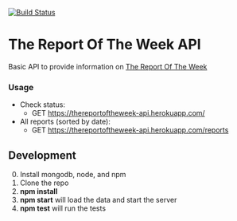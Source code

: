 [![Build Status](https://travis-ci.org/andyklimczak/TheReportOfTheWeek-API.svg?branch=master)](https://travis-ci.org/andyklimczak/TheReportOfTheWeek-API)

# The Report Of The Week API

Basic API to provide information on [The Report Of The Week](https://www.youtube.com/user/TheReportOfTheWeek)

### Usage

* Check status:
  * GET https://thereportoftheweek-api.herokuapp.com/
* All reports (sorted by date):
  * GET https://thereportoftheweek-api.herokuapp.com/reports

## Development

0. Install mongodb, node, and npm
1. Clone the repo
2. __npm install__
3. __npm start__ will load the data and start the server
4. __npm test__ will run the tests
